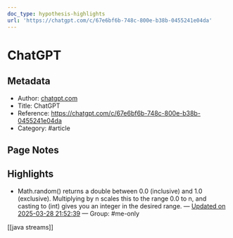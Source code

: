 ```yaml
---
doc_type: hypothesis-highlights
url: 'https://chatgpt.com/c/67e6bf6b-748c-800e-b38b-0455241e04da'
---
```


# ChatGPT

## Metadata
- Author: [chatgpt.com]()
- Title: ChatGPT
- Reference: https://chatgpt.com/c/67e6bf6b-748c-800e-b38b-0455241e04da
- Category: #article

## Page Notes
## Highlights
- Math.random() returns a double between 0.0 (inclusive) and 1.0 (exclusive). Multiplying by n scales this to the range 0.0 to n, and casting to (int) gives you an integer in the desired range. — [Updated on 2025-03-28 21:52:39](https://hyp.is/3gfRPAvwEfCzclvTw_v1VQ/chatgpt.com/c/67e6bf6b-748c-800e-b38b-0455241e04da) — Group: #me-only



[[java streams]]